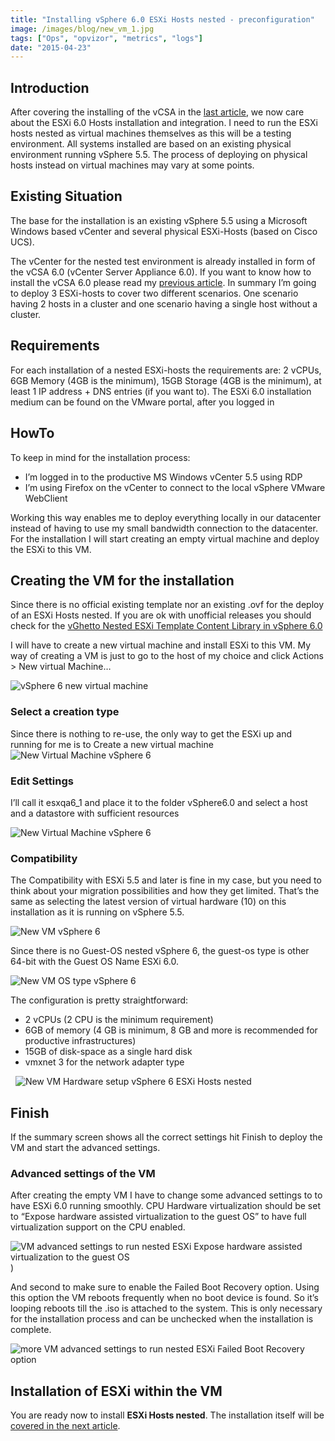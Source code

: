 ```yaml
---
title: "Installing vSphere 6.0 ESXi Hosts nested - preconfiguration"
image: /images/blog/new_vm_1.jpg
tags: ["Ops", "opvizor", "metrics", "logs"]
date: "2015-04-23"
---
```


## Introduction

After covering the installing of the vCSA in the [last article](/blog/installing-vsphere-6-vcsa-vcenter-server-appliance/ "Installing vSphere 6 – vCSA (vCenter Server Appliance)"), we now care about the ESXi 6.0 Hosts installation and integration. I need to run the ESXi hosts nested as virtual machines themselves as this will be a testing environment. All systems installed are based on an existing physical environment running vSphere 5.5. The process of deploying on physical hosts instead on virtual machines may vary at some points.

## Existing Situation

The base for the installation is an existing vSphere 5.5 using a Microsoft Windows based vCenter and several physical ESXi-Hosts (based on Cisco UCS).

The vCenter for the nested test environment is already installed in form of the vCSA 6.0 (vCenter Server Appliance 6.0). If you want to know how to install the vCSA 6.0 please read my [previous article](/blog/installing-vsphere-6-vcsa-vcenter-server-appliance/ "Installing vSphere 6 – vCSA (vCenter Server Appliance)"). In summary I’m going to deploy 3 ESXi-hosts to cover two different scenarios. One scenario having 2 hosts in a cluster and one scenario having a single host without a cluster.

## Requirements

For each installation of a nested ESXi-hosts the requirements are: 2 vCPUs, 6GB Memory (4GB is the minimum), 15GB Storage (4GB is the minimum), at least 1 IP address + DNS entries (if you want to). The ESXi 6.0 installation medium can be found on the VMware portal, after you logged in

## HowTo

To keep in mind for the installation process:

- I’m logged in to the productive MS Windows vCenter 5.5 using RDP
- I’m using Firefox on the vCenter to connect to the local vSphere VMware WebClient

Working this way enables me to deploy everything locally in our datacenter instead of having to use my small bandwidth connection to the datacenter. For the installation I will start creating an empty virtual machine and deploy the ESXi to this VM.

## Creating the VM for the installation

Since there is no official existing template nor an existing .ovf for the deploy of an ESXi Hosts nested. If you are ok with unofficial releases you should check for the [vGhetto Nested ESXi Template Content Library in vSphere 6.0](http://www.virtuallyghetto.com/2015/04/subscribe-to-vghetto-nested-esxi-template-content-library-in-vsphere-6-0.html)

I will have to create a new virtual machine and install ESXi to this VM. My way of creating a VM is just to go to the host of my choice and click Actions > New virtual Machine…

![vSphere 6 new virtual machine](/images/blog/new_vm_1.jpg)

### Select a creation type

Since there is nothing to re-use, the only way to get the ESXi up and running for me is to Create a new virtual machine ![New Virtual Machine vSphere 6](/images/blog/new_vm_2.jpg)

### Edit Settings

I’ll call it esxqa6\_1 and place it to the folder vSphere6.0 and select a host and a datastore with sufficient resources

![New Virtual Machine vSphere 6](/images/blog/new_vm_3.jpg)

### Compatibility

The Compatibility with ESXi 5.5 and later is fine in my case, but you need to think about your migration possibilities and how they get limited. That’s the same as selecting the latest version of virtual hardware (10) on this installation as it is running on vSphere 5.5.

![New VM vSphere 6](/images/blog/new_vm_4.jpg)

Since there is no Guest-OS nested vSphere 6, the guest-os type is other 64-bit with the Guest OS Name ESXi 6.0.

![New VM OS type vSphere 6](/images/blog/new_vm_5.jpg)

The configuration is pretty straightforward:

- 2 vCPUs (2 CPU is the minimum requirement)
- 6GB of memory (4 GB is minimum, 8 GB and more is recommended for productive infrastructures)
- 15GB of disk-space as a single hard disk
- vmxnet 3 for the network adapter type

  ![New VM Hardware setup vSphere 6 ESXi Hosts nested](/images/blog/new_vm_6-300x300.jpg)

## Finish

If the summary screen shows all the correct settings hit Finish to deploy the VM and start the advanced settings.

### Advanced settings of the VM

After creating the empty VM I have to change some advanced settings to to have ESXi 6.0 running smoothly. CPU Hardware virtualization should be set to “Expose hardware assisted virtualization to the guest OS” to have full virtualization support on the CPU enabled.

![VM advanced settings to run nested ESXi Expose hardware assisted virtualization to the guest OS](/images/blog/new_vm_advsettings_6.jpg))

And second to make sure to enable the Failed Boot Recovery option. Using this option the VM reboots frequently when no boot device is found. So it’s looping reboots till the .iso is attached to the system. This is only necessary for the installation process and can be unchecked when the installation is complete.

![more VM advanced settings to run nested ESXi Failed Boot Recovery option](/images/blog/new_vm_advsettings_7.jpg)
## Installation of ESXi within the VM

You are ready now to install **ESXi Hosts nested**. The installation itself will be [covered in the next article](/blog/installing-vsphere-6-0-esxi-hosts-nested-install-2/).

<script>setInterval(_gaq.push(['_trackEvent', 'blog post', 'read 15 seconds', '']), 15000);</script>
